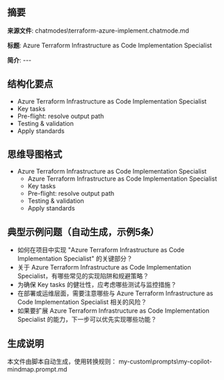 ## 摘要

**来源文件**: chatmodes\terraform-azure-implement.chatmode.md

**标题**: Azure Terraform Infrastructure as Code Implementation Specialist

**简介**: ---

## 结构化要点

- Azure Terraform Infrastructure as Code Implementation Specialist
- Key tasks
- Pre-flight: resolve output path
- Testing & validation
- Apply standards

## 思维导图格式

- Azure Terraform Infrastructure as Code Implementation Specialist
  - Azure Terraform Infrastructure as Code Implementation Specialist
  - Key tasks
  - Pre-flight: resolve output path
  - Testing & validation
  - Apply standards

## 典型示例问题（自动生成，示例5条）

- 如何在项目中实现 "Azure Terraform Infrastructure as Code Implementation Specialist" 的关键部分？
- 关于 Azure Terraform Infrastructure as Code Implementation Specialist，有哪些常见的实现陷阱和规避策略？
- 为确保 Key tasks 的健壮性，应考虑哪些测试与监控措施？
- 在部署或运维层面，需要注意哪些与 Azure Terraform Infrastructure as Code Implementation Specialist 相关的风险？
- 如果要扩展 Azure Terraform Infrastructure as Code Implementation Specialist 的能力，下一步可以优先实现哪些功能？

## 生成说明

本文件由脚本自动生成，使用转换规则： my-custom\prompts\my-copilot-mindmap.prompt.md
